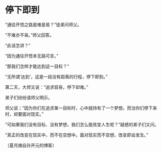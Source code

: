 # 停下即到

“通往开悟之路是难是易？”徒弟问师父。

“不难亦不易。”师父回答。

“此话怎讲？”

“因为通往开悟本无路可言。”

“那我们怎样才能达到这一目标？”

“无所谓‘达到’，这是一段没有距离的行程，停下即到。”

第二天，大师又说：“追求容易，停下却难。”

弟子们纷纷请师父明示。

师父说；“因为你们在追求某一目标时，心中就持有了一个梦想。而当你们停下来时，却要面对现实。”

“可如果我们没有目标、没有梦想，我们怎么能改变人生呢？”疑惑的弟子们又问。

“真正的改变在现实中，而不在空想中。面对现实而不空想，改变即会发生。”

（夏月摘自孙开元的博客）